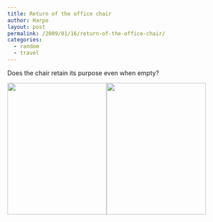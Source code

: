 ```yaml
---
title: Return of the office chair
author: Harpo
layout: post
permalink: /2009/01/16/return-of-the-office-chair/
categories:
  - random
  - travel
---
```

Does the chair retain its purpose even when empty?

[<img src="http://harpojaeger.github.io/wp-content/uploads/2009/01/p-640-480-7d9e0fca-585c-4473-ac5b-45df9dac6a60.jpeg" alt="" width="225" height="300" class="alignnone size-full wp-image-364" />][1][<img src="http://harpojaeger.github.io/wp-content/uploads/2009/01/p-640-480-9d5a9c89-6b0a-4582-b652-e935de56b38a.jpeg" alt="" width="225" height="300" class="alignnone size-full wp-image-364" />][2]

 [1]: http://harpojaeger.github.io/wp-content/uploads/2009/01/p-640-480-7d9e0fca-585c-4473-ac5b-45df9dac6a60.jpeg
 [2]: http://harpojaeger.github.io/wp-content/uploads/2009/01/p-640-480-9d5a9c89-6b0a-4582-b652-e935de56b38a.jpeg